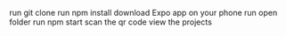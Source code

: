 run git clone <link>
run npm install
download Expo app on your phone
run open folder
run npm start
scan the qr code
view the projects
